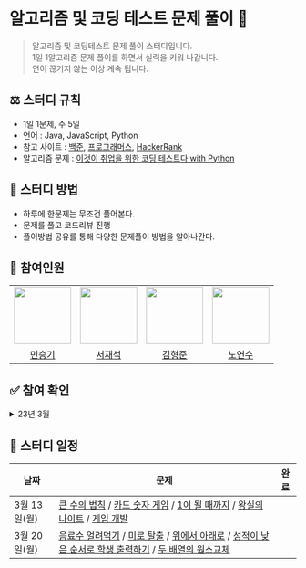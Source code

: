 # 알고리즘 및 코딩 테스트 문제 풀이 💯
> 알고리즘 및 코딩테스트 문제 풀이 스터디입니다.<br>
> 1일 1알고리즘 문제 풀이를 하면서 실력을 키워 나갑니다.<br>
> 연이 끊기지 않는 이상 계속 됩니다.

## ⚖️ 스터디 규칙
- 1일 1문제, 주 5일
- 언어 : Java, JavaScript, Python
- 참고 사이트 : [백준](https://www.acmicpc.net/), [프로그래머스](https://programmers.co.kr/), [HackerRank](https://www.hackerrank.com/)
- 알고리즘 문제 : [이것이 취업을 위한 코딩 테스트다 with Python](https://github.com/ndb796/python-for-coding-test)


## 📖 스터디 방법
- 하루에 한문제는 무조건 풀어본다.
- 문제를 풀고 코드리뷰 진행
- 풀이방법 공유를 통해 다양한 문제풀이 방법을 알아나간다.


## 👥 참여인원
<table>
  <tr>
    <td>
        <a href="https://github.com/seunGit">
            <img src="https://avatars.githubusercontent.com/u/110602191?v=4" width="100px" />
        </a>
    </td>
    <td>
        <a href="https://github.com/suhjaesuk">
            <img src="https://avatars.githubusercontent.com/u/110963294?v=4" width="100px" />
        </a>
    </td>
    <td>
        <a href="https://github.com/hjun0917">
            <img src="https://avatars.githubusercontent.com/u/91590391?v=4" width="100px" />
        </a>
    </td>
    <td>
        <a href="https://github.com/soogineer">
            <img src="https://avatars.githubusercontent.com/u/116775790?v=4" width="100px" />
        </a>
    </td>
  </tr>

  <tr> 
    <td align="center"><a href="https://github.com/seunGit">민승기</a></td>
    <td align="center"><a href="https://github.com/suhjaesuk">서재석</a></td>
    <td align="center"><a href="https://github.com/hjun0917">김형준</a></td>
    <td align="center"><a href="https://github.com/soogineer">노연수</a></td>
  </tr>
</table>

## ✅ 참여 확인
<details>
<summary>23년 3월</summary>
<div markdown="1">

|     월     |     화     |     수     |     목     |     금     |     토     |     일     |
|:----------:|:----------:|:----------:|:----------:|:----------:|:----------:|:----------:|
|||1|2|3|4|5|
||||||||
|6|7|8|9|10|11|12|
|승기 ✅ 재석 ✅<br> 연수 ✅ 형준 ✅|||||||
|13|14|15|16|17|18|19|
||||||||
|20|21|22|23|24|25|26|
||||||||
|27|28|29|30|31|||
||||||||

</details>

## 📅 스터디 일정

| 날짜 | 문제 | 완료 |
| --- | --- | --- |
| 3월 13일(월) | [큰 수의 법칙](https://github.com/seunGit/Algorithm-Study/blob/main/20230313/%ED%81%B0%EC%88%98%EC%9D%98%20%EB%B2%95%EC%B9%99.md) / [카드 숫자 게임](https://github.com/seunGit/Algorithm-Study/blob/main/20230313/%EC%88%AB%EC%9E%90%20%EC%B9%B4%EB%93%9C%20%EA%B2%8C%EC%9E%84.md) / [1이 될 때까지](https://github.com/seunGit/Algorithm-Study/blob/main/20230313/1%EC%9D%B4%20%EB%90%A0%20%EB%95%8C%EA%B9%8C%EC%A7%80.md) / [왕실의 나이트](https://github.com/seunGit/Algorithm-Study/blob/main/20230313/%EC%99%95%EC%8B%A4%EC%9D%98%20%EB%82%98%EC%9D%B4%ED%8A%B8.md) / [게임 개발](https://github.com/seunGit/Algorithm-Study/blob/main/20230313/%EA%B2%8C%EC%9E%84%20%EA%B0%9C%EB%B0%9C.md)|  |   
  | 3월 20일(월) | [음료수 얼려먹기](https://github.com/seunGit/Algorithm-Study/blob/main/20230320/%EC%9D%8C%EB%A3%8C%EC%88%98%20%EC%96%BC%EB%A0%A4%EB%A8%B9%EA%B8%B0.md) / [미로 탈출](https://github.com/seunGit/Algorithm-Study/blob/main/20230320/%EB%AF%B8%EB%A1%9C%20%ED%83%88%EC%B6%9C.md) / [위에서 아래로](https://github.com/seunGit/Algorithm-Study/blob/main/20230320/%EC%9C%84%EC%97%90%EC%84%9C%20%EC%95%84%EB%9E%98%EB%A1%9C.md) / [성적이 낮은 순서로 학생 출력하기](https://github.com/seunGit/Algorithm-Study/blob/main/20230320/%EC%84%B1%EC%A0%81%EC%9D%B4%20%EB%82%AE%EC%9D%80%20%EC%88%9C%EC%84%9C%EB%A1%9C%20%ED%95%99%EC%83%9D%20%EC%B6%9C%EB%A0%A5%ED%95%98%EA%B8%B0.md) / [두 배열의 원소교체](https://github.com/seunGit/Algorithm-Study/blob/main/20230320/%EB%91%90%20%EB%B0%B0%EC%97%B4%EC%9D%98%20%EC%9B%90%EC%86%8C%20%EA%B5%90%EC%B2%B4.md) |  |

